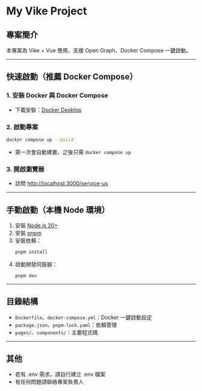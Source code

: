 # My Vike Project

## 專案簡介

本專案為 Vike + Vue 應用，支援 Open Graph、Docker Compose 一鍵啟動。

---

## 快速啟動（推薦 Docker Compose）

### 1. 安裝 Docker 與 Docker Compose
- 下載安裝：[Docker Desktop](https://www.docker.com/products/docker-desktop/)

### 2. 啟動專案
```sh
docker compose up --build
```
- 第一次會自動建置，之後只需 `docker compose up`

### 3. 開啟瀏覽器
- 訪問 [http://localhost:3000/service-us](http://localhost:3000)

---

## 手動啟動（本機 Node 環境）

1. 安裝 [Node.js 20+](https://nodejs.org/)
2. 安裝 [pnpm](https://pnpm.io/)
3. 安裝依賴：
   ```sh
   pnpm install
   ```
4. 啟動開發伺服器：
   ```sh
   pnpm dev
   ```

---

## 目錄結構
- `Dockerfile`、`docker-compose.yml`：Docker 一鍵啟動設定
- `package.json`、`pnpm-lock.yaml`：依賴管理
- `pages/`、`components/`：主要程式碼

---

## 其他
- 若有 .env 需求，請自行建立 .env 檔案
- 有任何問題請聯絡專案負責人

